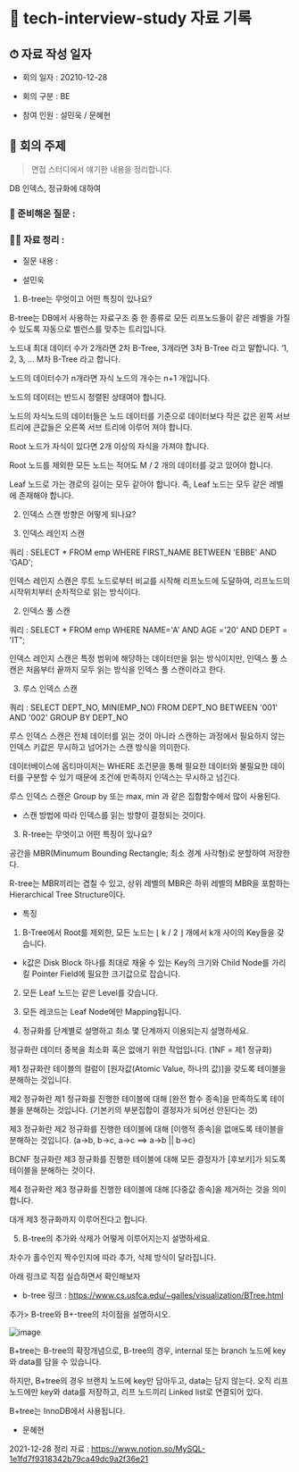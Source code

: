 # 📕 tech-interview-study 자료 기록

## ⏱ 자료 작성 일자

* 회의 일자 : 20210-12-28

[comment]: <> (2021-00-00로 기록해주세요)

* 회의 구분 : BE

[comment]: <> (BE / FE 로 기록해주세요)

* 참여 인원 : 설민욱 / 문혜현

[comment]: <> (회의에 참여한 인원을 적어주세요)

## 👏 회의 주제

> 면접 스터디에서 얘기한 내용을 정리합니다.

DB 인덱스, 정규화에 대하여

### 📃 준비해온 질문 :

[comment]: <> (여기에 준비해둔 질문들을 적어주시면 됩니다.)

### 🙋‍♂ 자료 정리 :

* 질문 내용 :

[comment]: <> (질문 내용에 따라 내용을 작성해주시면 됩니다.)

* 설민욱

1. B-tree는 무엇이고 어떤 특징이 있나요?

B-tree는 DB에서 사용하는 자료구조 중 한 종류로 모든 리프노드들이 같은 레벨을 가질 수 있도록 자동으로 벨런스를 맞추는 트리입니다.

노드내 최대 데이터 수가 2개라면 2차 B-Tree, 3개라면 3차 B-Tree 라고 말합니다. ‘1, 2, 3, … M차 B-Tree 라고 합니다.

노드의 데이터수가 n개라면 자식 노드의 개수는 n+1 개입니다.

노드의 데이터는 반드시 정렬된 상태여야 합니다.

노드의 자식노드의 데이터들은 노드 데이터를 기준으로 데이터보다 작은 값은 왼쪽 서브 트리에 큰값들은 오른쪽 서브 트리에 이루어 져야 합니다.

Root 노드가 자식이 있다면 2개 이상의 자식을 가져야 합니다.

Root 노드를 제외한 모든 노드는 적어도 M / 2 개의 데이터를 갖고 있어야 합니다.

Leaf 노드로 가는 경로의 길이는 모두 같아야 합니다. 즉, Leaf 노드는 모두 같은 레벨에 존재해야 합니다.

2. 인덱스 스캔 방향은 어떻게 되나요?

1. 인덱스 레인지 스캔

쿼리 : SELECT * FROM emp WHERE FIRST_NAME BETWEEN 'EBBE' AND 'GAD';

인덱스 레인지 스캔은 루트 노드로부터 비교를 시작해 리프노드에 도달하여, 리프노드의 시작위치부터 순차적으로 읽는 방식이다.

2. 인덱스 풀 스캔

쿼리 : SELECT * FROM emp WHERE NAME='A' AND AGE ='20' AND DEPT = 'IT";

인덱스 레인지 스캔은 특정 범위에 해당하는 데이터만을 읽는 방식이지만, 인덱스 풀 스캔은 처음부터 끝까지 모두 읽는 방식을 인덱스 풀 스캔이라고 한다.

3. 루스 인덱스 스캔

쿼리 : SELECT DEPT_NO, MIN(EMP_NO) FROM DEPT_NO BETWEEN '001' AND '002' GROUP BY DEPT_NO

루스 인덱스 스캔은 전체 데이터를 읽는 것이 아니라 스캔하는 과정에서 필요하지 않는 인덱스 키값은 무시하고 넘어가는 스캔 방식을 의미한다.

데이터베이스에 옵티마이저는 WHERE 조건문을 통해 필요한 데이터와 불필요한 데이터를 구분할 수 있기 때문에 조건에 만족하지 인덱스는 무시하고 넘긴다.

루스 인덱스 스캔은 Group by 또는 max, min 과 같은 집합함수에서 많이 사용된다.

* 스캔 방법에 따라 인덱스를 읽는 방향이 결정되는 것이다.

3. R-tree는 무엇이고 어떤 특징이 있나요?

공간을 MBR(Minumum Bounding Rectangle; 최소 경계 사각형)로 분할하여 저장한다.

R-tree는 MBR끼리는 겹칠 수 있고, 상위 레벨의 MBR은 하위 레벨의 MBR을 포함하는 Hierarchical Tree Structure이다.

* 특징

1. B-Tree에서 Root를 제외한, 모든 노드는 ⌊ k / 2 ⌋ 개에서 k개 사이의 Key들을 갖습니다.

- k값은 Disk Block 하나를 최대로 채울 수 있는 Key의 크기와 Child Node를 가리킬 Pointer Field에 필요한 크기값으로 잡습니다.

2. 모든 Leaf 노드는 같은 Level를 갖습니다.

3. 모든 레코드는 Leaf Node에만 Mapping됩니다.

4. 정규화를 단계별로 설명하고 최소 몇 단계까지 이용되는지 설명하세요.

정규화란 데이터 중복을 최소화 혹은 없애기 위한 작업입니다. (1NF = 제1 정규화)

제1 정규화란 테이블의 컬럼이 [원자값(Atomic Value, 하나의 값)]을 갖도록 테이블을 분해하는 것입니다.

제2 정규화란 제1 정규화를 진행한 테이블에 대해 [완전 함수 종속]을 만족하도록 테이블을 분해하는 것입니다. (기본키의 부분집합이 결정자가 되어선 안된다는 것)

제3 정규화란 제2 정규화를 진행한 테이블에 대해 [이행적 종속]을 없애도록 테이블을 분해하는 것입니다. (a->b, b->c, a->c ==> a->b || b->c)

BCNF 정규화란 제3 정규화를 진행한 테이블에 대해 모든 결정자가 [후보키]가 되도록 테이블을 분해하는 것이다.

제4 정규화란 제3 정규화를 진행한 테이블에 대해 [다중값 종속]을 제거하는 것을 의미합니다.

대개 제3 정규화까지 이루어진다고 합니다.

5. B-tree의 추가와 삭제가 어떻게 이루어지는지 설명하세요.

차수가 홀수인지 짝수인지에 따라 추가, 삭제 방식이 달라집니다.

아래 링크로 직접 실습하면서 확인해보자

* b-tree 링크 : https://www.cs.usfca.edu/~galles/visualization/BTree.html

추가> B-tree와 B+-tree의 차이점을 설명하시오.

![image](https://user-images.githubusercontent.com/42922298/147512574-65a201d9-ca6f-4883-b91e-71b63f4facd1.png)

B+tree는 B-tree의 확장개념으로, B-tree의 경우, internal 또는 branch 노드에 key와 data를 담을 수 있습니다.

하지만, B+tree의 경우 브랜치 노드에 key만 담아두고, data는 담지 않는다. 오직 리프 노드에만 key와 data를 저장하고, 리프 노드끼리 Linked list로 연결되어 있다.

B+tree는 InnoDB에서 사용됩니다.

* 문혜현

2021-12-28 정리 자료 : https://www.notion.so/MySQL-1e1fd7f9318342b79ca49dc9a2f36e21
